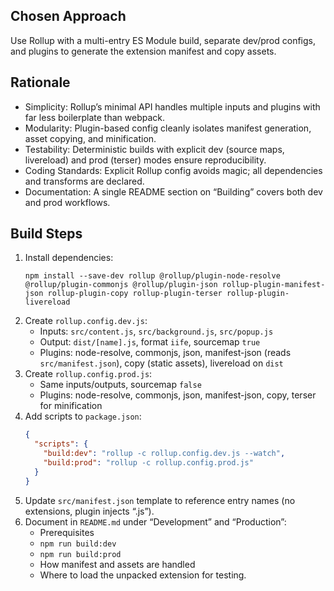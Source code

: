 ## Chosen Approach

Use Rollup with a multi-entry ES Module build, separate dev/prod configs, and plugins to generate the extension manifest and copy assets.

## Rationale

- Simplicity: Rollup’s minimal API handles multiple inputs and plugins with far less boilerplate than webpack.
- Modularity: Plugin-based config cleanly isolates manifest generation, asset copying, and minification.
- Testability: Deterministic builds with explicit dev (source maps, livereload) and prod (terser) modes ensure reproducibility.
- Coding Standards: Explicit Rollup config avoids magic; all dependencies and transforms are declared.
- Documentation: A single README section on “Building” covers both dev and prod workflows.

## Build Steps

1. Install dependencies:
   ```
   npm install --save-dev rollup @rollup/plugin-node-resolve @rollup/plugin-commonjs @rollup/plugin-json rollup-plugin-manifest-json rollup-plugin-copy rollup-plugin-terser rollup-plugin-livereload
   ```
2. Create `rollup.config.dev.js`:
   - Inputs: `src/content.js`, `src/background.js`, `src/popup.js`
   - Output: `dist/[name].js`, format `iife`, sourcemap `true`
   - Plugins: node-resolve, commonjs, json, manifest-json (reads `src/manifest.json`), copy (static assets), livereload on `dist`
3. Create `rollup.config.prod.js`:
   - Same inputs/outputs, sourcemap `false`
   - Plugins: node-resolve, commonjs, json, manifest-json, copy, terser for minification
4. Add scripts to `package.json`:
   ```json
   {
     "scripts": {
       "build:dev": "rollup -c rollup.config.dev.js --watch",
       "build:prod": "rollup -c rollup.config.prod.js"
     }
   }
   ```
5. Update `src/manifest.json` template to reference entry names (no extensions, plugin injects “.js”).
6. Document in `README.md` under “Development” and “Production”:
   - Prerequisites
   - `npm run build:dev`
   - `npm run build:prod`
   - How manifest and assets are handled
   - Where to load the unpacked extension for testing.
